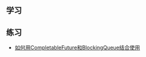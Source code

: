 

## 学习



## 练习
- [如何用CompletableFuture和BlockingQueue结合使用](./exercise/CompletableFutureWithABQ.java)
